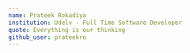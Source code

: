 ```yaml
---
name: Prateek Rokadiya
institution: Udelv - Full Time Software Developer
quote: Everything is our thinking
github_user: prateekro
---
```

